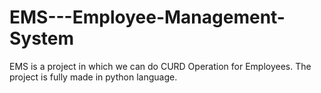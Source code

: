 # EMS---Employee-Management-System
EMS is a project in which we can do CURD Operation for Employees. The project is fully made in python language.
